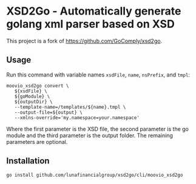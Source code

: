 # XSD2Go - Automatically generate golang xml parser based on XSD
This project is a fork of https://github.com/GoComply/xsd2go.

## Usage
Run this command with variable names `xsdFile`, `name`, `nsPrefix`, and `tmpl`:
```
moovio_xsd2go convert \
   ${xsdFile} \
   ${goModule} \
   ${outputDir} \
   --template-name=/templates/${name}.tmpl \
   --output-file=${output} \
   --xmlns-override='my.namespace=your.namespace'
```
Where the first parameter is the XSD file, the second parameter is the go module and the third parameter is the output folder. The remaining parameters are optional.

## Installation

```
go install github.com/lunafinancialgroup/xsd2go/cli/moovio_xsd2go
```
